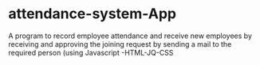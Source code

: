 # attendance-system-App
A program to record employee attendance and receive new employees by receiving and approving the joining request by sending a mail to the required person (using Javascript -HTML-JQ-CSS
